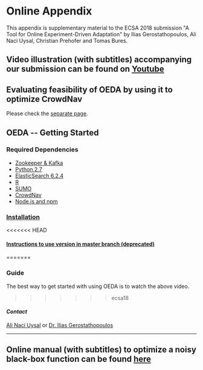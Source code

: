 # Online Appendix

This appendix is supplementary material to the ECSA 2018 submission "A Tool for Online Experiment-Driven Adaptation" by Ilias Gerostathopoulos, Ali Naci Uysal, Christian Prehofer and Tomas Bures.

## Video illustration (with subtitles) accompanying our submission can be found on [Youtube](https://youtu.be/JfgcnUO_o8g)

## Evaluating feasibility of OEDA by using it to optimize CrowdNav
Please check the [separate page](https://github.com/alinaciuysal/OEDA/wiki/Applying-OEDA-to-CrowdNav). 

## OEDA -- Getting Started

### Required Dependencies
- [Zookeeper & Kafka](https://kafka.apache.org/quickstart#quickstart_startserver)
- [Python 2.7](https://www.python.org/download/releases/2.7/)
- [ElasticSearch 6.2.4](https://artifacts.elastic.co/downloads/elasticsearch/elasticsearch-5.6.3.tar.gz)
- [R](https://www.r-project.org/)
- [SUMO](http://sumo.dlr.de/wiki/Downloads)
- [CrowdNav](https://github.com/alinaciuysal/CrowdNav/tree/oeda)
- [Node.js and npm](https://www.npmjs.com/get-npm)

### [Installation](https://github.com/alinaciuysal/OEDA/wiki/Installation)

<<<<<<< HEAD
#### [Instructions to use version in master branch (deprecated)](https://github.com/alinaciuysal/OEDA/wiki/Instructions-to-Use-version-in-master-branch)
=======
### Guide 
The best way to get started with using OEDA is to watch the above video. 
>>>>>>> ecsa18

#### _Contact_ 
[Ali Naci Uysal](mailto:ali.uysal@tum.de) or [Dr. Ilias Gerostathopoulos](http://www4.in.tum.de/~gerostat/)

***
## Online manual (with subtitles) to optimize a noisy black-box function can be found [here](https://youtu.be/JfgcnUO_o8g)
